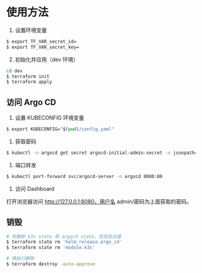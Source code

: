 # 使用方法

1. 设置环境变量

```bash
$ export TF_VAR_secret_id=
$ export TF_VAR_secret_key=
```

2. 初始化并应用（dev 环境）

```bash
cd dev
$ terraform init
$ terraform apply
```


## 访问 Argo CD
1. 设置 KUBECONFIG 环境变量
    
```bash
$ export KUBECONFIG="$(pwd)/config.yaml"
```

1. 获取密码

```bash
$ kubectl -n argocd get secret argocd-initial-admin-secret -o jsonpath="{.data.password}" | base64 -d
```

1. 端口转发

```bash
$ kubectl port-forward svc/argocd-server -n argocd 8080:80
```
1. 访问 Dashboard

打开浏览器访问 http://127.0.0.1:8080，用户名 admin/密码为上面获取的密码。


## 销毁

```bash
# 先删除 k3s state 和 argocd state，否则会出错
$ terraform state rm 'helm_release.argo_cd'
$ terraform state rm 'module.k3s'

# 再执行删除
$ terraform destroy -auto-approve
```